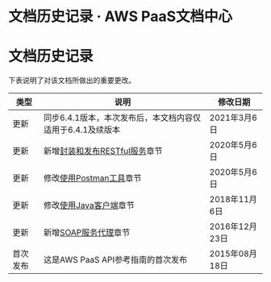 # 文档历史记录 · AWS PaaS文档中心

# 文档历史记录

下表说明了对该文档所做出的重要更改。

类型 | 说明 | 修改日期  
---|---|---  
更新 | 同步6.4.1版本，本次发布后，本文档内容仅适用于6.4.1及续版本 | 2021年3月6日  
更新 | 新增[封装和发布RESTful服务](<../appendix/publish_restful_api.html>)章节 | 2020年5月6日  
更新 | 修改[使用Postman工具](<../http/postman.html>)章节 | 2020年5月6日  
更新 | 修改[使用Java客户端](<../http/java_client.html>)章节 | 2018年11月6日  
更新 | 新增[SOAP服务代理](<../soap_proxy_apihtml.html>)章节 | 2016年12月23日  
首次发布 | 这是AWS PaaS API参考指南的首次发布 | 2015年08月18日